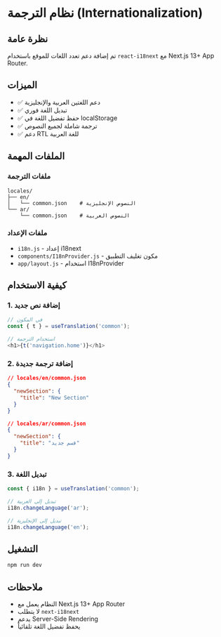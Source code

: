 # نظام الترجمة (Internationalization)

## نظرة عامة
تم إضافة دعم تعدد اللغات للموقع باستخدام `react-i18next` مع Next.js 13+ App Router.

## الميزات
- ✅ دعم اللغتين العربية والإنجليزية
- ✅ تبديل اللغة فوري
- ✅ حفظ تفضيل اللغة في localStorage
- ✅ ترجمة شاملة لجميع النصوص
- ✅ دعم RTL للغة العربية

## الملفات المهمة

### ملفات الترجمة
```
locales/
├── en/
│   └── common.json    # النصوص الإنجليزية
└── ar/
    └── common.json    # النصوص العربية
```

### ملفات الإعداد
- `i18n.js` - إعداد i18next
- `components/I18nProvider.js` - مكون تغليف التطبيق
- `app/layout.js` - استخدام I18nProvider

## كيفية الاستخدام

### 1. إضافة نص جديد
```javascript
// في المكون
const { t } = useTranslation('common');

// استخدام الترجمة
<h1>{t('navigation.home')}</h1>
```

### 2. إضافة ترجمة جديدة
```json
// locales/en/common.json
{
  "newSection": {
    "title": "New Section"
  }
}

// locales/ar/common.json
{
  "newSection": {
    "title": "قسم جديد"
  }
}
```

### 3. تبديل اللغة
```javascript
const { i18n } = useTranslation('common');

// تبديل إلى العربية
i18n.changeLanguage('ar');

// تبديل إلى الإنجليزية
i18n.changeLanguage('en');
```

## التشغيل
```bash
npm run dev
```

## ملاحظات
- النظام يعمل مع Next.js 13+ App Router
- لا يتطلب `next-i18next`
- يدعم Server-Side Rendering
- يحفظ تفضيل اللغة تلقائياً
